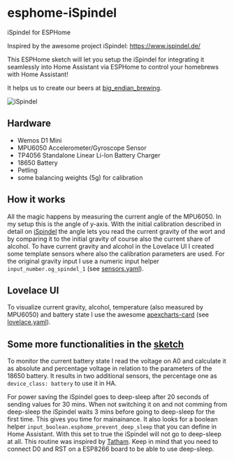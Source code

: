 # esphome-iSpindel
iSpindel for ESPHome

Inspired by the awesome project iSpindel: <a href="https://www.ispindel.de/" target="_blank">https://www.ispindel.de/</a>

This ESPHome sketch will let you setup the iSpindel for integrating it seamlessly into Home Assistant via ESPHome to control your homebrews with Home Assistant!

It helps us to create our beers at <a href="https://www.instagram.com/be_brewing" target="_blank">big_endian_brewing</a>.

![iSpindel](https://user-images.githubusercontent.com/14979356/121530393-aa89d280-c9fd-11eb-9607-94b231e06b0b.png "iSpindel")


## Hardware
* Wemos D1 Mini
* MPU6050 Accelerometer/Gyroscope Sensor
* TP4056 Standalone Linear Li-lon Battery Charger
* 18650 Battery
* Petling
* some balancing weights (5g) for calibration

## How it works
All the magic happens by measuring the current angle of the MPU6050. In my setup this is the angle of y-axis. With the initial calibration described in detail on [iSpindel](https://www.ispindel.de/) the angle lets you read the current gravity of the wort and by comparing it to the initial gravity of course also the current share of alcohol.
To have current gravity and alcohol in the Lovelace UI I created some template sensors where also the calibration parameters are used. For the original gravity input I use a numeric input helper `input_number.og_spindel_1` (see [sensors.yaml](https://github.com/alsFC/esphome-iSpindel/blob/main/sensors.yaml)).

## Lovelace UI
To visualize current gravity, alcohol, temperature (also measured by MPU6050) and battery state I use the awesome [apexcharts-card](https://github.com/RomRider/apexcharts-card) (see [lovelace.yaml](https://github.com/alsFC/esphome-iSpindel/blob/main/lovelace.yaml)).

## Some more functionalities in the [sketch](https://github.com/alsFC/esphome-iSpindel/blob/main/i_spindel.yaml)
To monitor the current battery state I read the voltage on A0 and calculate it as absolute and percentage voltage in relation to the parameters of the 18650 battery. It results in two additional sensors, the percentage one as `device_class: battery` to use it in HA.

For power saving the iSpindel goes to deep-sleep after 20 seconds of sending values for 30 mins. When not switching it on and not comming from deep-sleep the iSpindel waits 3 mins before going to deep-sleep for the first time. This gives you time for mainainance. It also looks for a boolean helper `input_boolean.esphome_prevent_deep_sleep` that you can define in Home Assistant. With this set to true the iSpindel will not go to deep-sleep at all. This routine was inspired by [Tatham](https://tatham.blog/2021/02/06/esphome-batteries-deep-sleep-and-over-the-air-updates/). Keep in mind that you need to connect D0 and RST on a ESP8266 board to be able to use deep-sleep.
